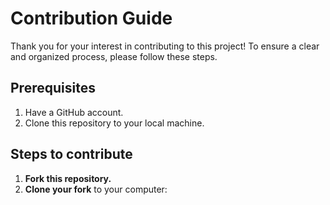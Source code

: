 # Contribution Guide

Thank you for your interest in contributing to this project! To ensure a clear and organized process, please follow these steps.

## Prerequisites
1. Have a GitHub account.
2. Clone this repository to your local machine.

## Steps to contribute
1. **Fork this repository.**
2. **Clone your fork** to your computer:
